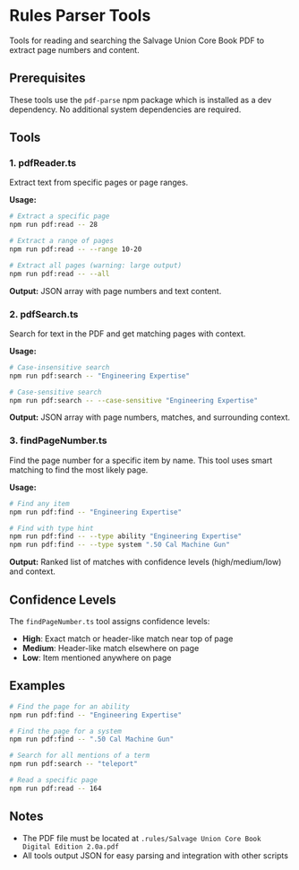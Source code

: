 # Rules Parser Tools

Tools for reading and searching the Salvage Union Core Book PDF to extract page numbers and content.

## Prerequisites

These tools use the `pdf-parse` npm package which is installed as a dev dependency. No additional system dependencies are required.

## Tools

### 1. pdfReader.ts

Extract text from specific pages or page ranges.

**Usage:**

```bash
# Extract a specific page
npm run pdf:read -- 28

# Extract a range of pages
npm run pdf:read -- --range 10-20

# Extract all pages (warning: large output)
npm run pdf:read -- --all
```

**Output:** JSON array with page numbers and text content.

### 2. pdfSearch.ts

Search for text in the PDF and get matching pages with context.

**Usage:**

```bash
# Case-insensitive search
npm run pdf:search -- "Engineering Expertise"

# Case-sensitive search
npm run pdf:search -- --case-sensitive "Engineering Expertise"
```

**Output:** JSON array with page numbers, matches, and surrounding context.

### 3. findPageNumber.ts

Find the page number for a specific item by name. This tool uses smart matching to find the most likely page.

**Usage:**

```bash
# Find any item
npm run pdf:find -- "Engineering Expertise"

# Find with type hint
npm run pdf:find -- --type ability "Engineering Expertise"
npm run pdf:find -- --type system ".50 Cal Machine Gun"
```

**Output:** Ranked list of matches with confidence levels (high/medium/low) and context.

## Confidence Levels

The `findPageNumber.ts` tool assigns confidence levels:

- **High**: Exact match or header-like match near top of page
- **Medium**: Header-like match elsewhere on page
- **Low**: Item mentioned anywhere on page

## Examples

```bash
# Find the page for an ability
npm run pdf:find -- "Engineering Expertise"

# Find the page for a system
npm run pdf:find -- ".50 Cal Machine Gun"

# Search for all mentions of a term
npm run pdf:search -- "teleport"

# Read a specific page
npm run pdf:read -- 164
```

## Notes

- The PDF file must be located at `.rules/Salvage Union Core Book Digital Edition 2.0a.pdf`
- All tools output JSON for easy parsing and integration with other scripts

